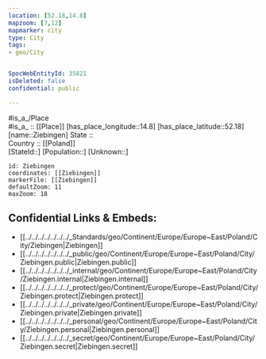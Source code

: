 ```yaml
---
location: [52.18,14.8] 
mapzoom: [7,12] 
mapmarker: city 
type: City
tags:
- geo/City


SpocWebEntityId: 35821
isDeleted: false
confidential: public

---
```

#is_a_/Place  
#is_a_ :: [[Place]] 
[has_place_longitude::14.8] 
[has_place_latitude::52.18] 
[name::Ziebingen] 
State ::  
Country :: [[Poland]]  
[StateId::] 
[Population::] 
[Unknown::] 


```leaflet
id: Ziebingen
coordinates: [[Ziebingen]] 
markerFile: [[Ziebingen]] 
defaultZoom: 11 
maxZoom: 18
```


## Confidential Links & Embeds: 
- [[../../../../../../../_Standards/geo/Continent/Europe/Europe~East/Poland/City/Ziebingen|Ziebingen]] 
- [[../../../../../../../_public/geo/Continent/Europe/Europe~East/Poland/City/Ziebingen.public|Ziebingen.public]] 
- [[../../../../../../../_internal/geo/Continent/Europe/Europe~East/Poland/City/Ziebingen.internal|Ziebingen.internal]] 
- [[../../../../../../../_protect/geo/Continent/Europe/Europe~East/Poland/City/Ziebingen.protect|Ziebingen.protect]] 
- [[../../../../../../../_private/geo/Continent/Europe/Europe~East/Poland/City/Ziebingen.private|Ziebingen.private]] 
- [[../../../../../../../_personal/geo/Continent/Europe/Europe~East/Poland/City/Ziebingen.personal|Ziebingen.personal]] 
- [[../../../../../../../_secret/geo/Continent/Europe/Europe~East/Poland/City/Ziebingen.secret|Ziebingen.secret]] 
